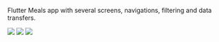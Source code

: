 Flutter Meals app with several screens, navigations, filtering and data transfers.

![](https://github.com/Wolfram-180/deli_meals/blob/master/assets/screenshots/1.jpg?raw=true)
![](https://github.com/Wolfram-180/deli_meals/blob/master/assets/screenshots/2.jpg?raw=true)
![](https://github.com/Wolfram-180/deli_meals/blob/master/assets/screenshots/3.jpg?raw=true)
